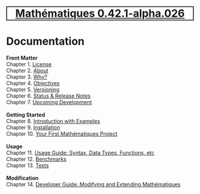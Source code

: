 [<h1 style='border: 2px solid; text-align: center'>Mathématiques 0.42.1-alpha.026</h1>](../README.md)

# Documentation

**Front Matter**<br>
Chapter 1. [License](license/README.md)<br>
Chapter 2. [About](about/README.md)<br>
Chapter 3. [Why?](why/README.md)<br>
Chapter 4. [Objectives](objectives/README.md)<br>
Chapter 5. [Versioning](versioning/README.md)<br>
Chapter 6. [Status & Release Notes](status-release/README.md)<br>
Chapter 7. [Upcoming Development](development-schedule/README.md)<br>
<br>**Getting Started**<br>
Chapter 8. [Introduction with Examples](intro/README.md)<br>
Chapter 9. [Installation](installation/README.md)<br>
Chapter 10. [Your First Mathématiques Project](first-project/README.md)<br>
<br>**Usage**<br>
Chapter 11. [Usage Guide: Syntax, Data Types, Functions, etc](user-guide/README.md)<br>
Chapter 12. [Benchmarks](benchmarks/README.md)<br>
Chapter 13. [Tests](test/README.md)<br>
<br>**Modification**<br>
Chapter 14. [Developer Guide: Modifying and Extending Mathématiques](developer-guide/README.md)<br>


